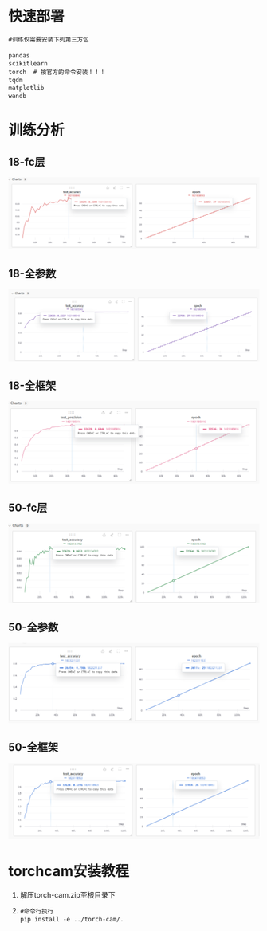 # 快速部署



```
#训练仅需要安装下列第三方包

pandas
scikitlearn
torch  # 按官方的命令安装！！！
tqdm
matplotlib
wandb
```



# 训练分析



## 18-fc层

![image-20231026011026573](README.assets/image-20231026011026573.png)

## 18-全参数

![image-20231026011129624](README.assets/image-20231026011129624.png)

## 18-全框架

![image-20231026011237003](README.assets/image-20231026011237003.png)

## 50-fc层

![image-20231026011310968](README.assets/image-20231026011310968.png)

## 50-全参数

![image-20231026011408420](README.assets/image-20231026011408420.png)

## 50-全框架

![image-20231026011455244](README.assets/image-20231026011455244.png)





# torchcam安装教程

1. 解压torch-cam.zip至根目录下

2. ```
   #命令行执行
   pip install -e ../torch-cam/.
   ```

   